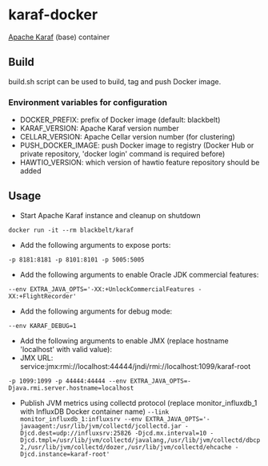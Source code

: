# karaf-docker

[Apache Karaf](http://karaf.apache.org) (base) container

## Build

build.sh script can be used to build, tag and push Docker image.

### Environment variables for configuration

* DOCKER_PREFIX: prefix of Docker image (default: blackbelt)
* KARAF_VERSION: Apache Karaf version number
* CELLAR_VERSION: Apache Cellar version number (for clustering)
* PUSH_DOCKER_IMAGE: push Docker image to registry (Docker Hub or private repository, 'docker login' command is required before)
* HAWTIO_VERSION: which version of hawtio feature repository should be added

## Usage

* Start Apache Karaf instance and cleanup on shutdown

```docker run -it --rm blackbelt/karaf```

* Add the following arguments to expose ports:

```-p 8181:8181 -p 8101:8101 -p 5005:5005```

* Add the following arguments to enable Oracle JDK commercial features:

```--env EXTRA_JAVA_OPTS='-XX:+UnlockCommercialFeatures -XX:+FlightRecorder'```

* Add the following arguments for debug mode:

```--env KARAF_DEBUG=1```

* Add the following arguments to enable JMX (replace hostname 'localhost' with valid value):
 * JMX URL: service:jmx:rmi://localhost:44444/jndi/rmi://localhost:1099/karaf-root

```-p 1099:1099 -p 44444:44444 --env EXTRA_JAVA_OPTS=-Djava.rmi.server.hostname=localhost```

* Publish JVM metrics using collectd protocol (replace monitor_influxdb_1 with InfluxDB Docker container name)
```--link monitor_influxdb_1:influxsrv --env EXTRA_JAVA_OPTS='-javaagent:/usr/lib/jvm/collectd/jcollectd.jar -Djcd.dest=udp://influxsrv:25826 -Djcd.mx.interval=10 -Djcd.tmpl=/usr/lib/jvm/collectd/javalang,/usr/lib/jvm/collectd/dbcp2,/usr/lib/jvm/collectd/dozer,/usr/lib/jvm/collectd/ehcache -Djcd.instance=karaf-root'```
